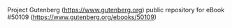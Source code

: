 Project Gutenberg (https://www.gutenberg.org) public repository for eBook #50109 (https://www.gutenberg.org/ebooks/50109)
